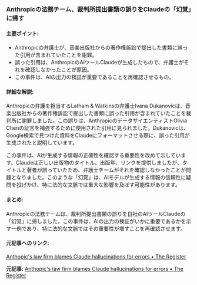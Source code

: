 ### Anthropicの法務チーム、裁判所提出書類の誤りをClaudeの「幻覚」に帰す

#### 主要ポイント:
- Anthropicの弁護士が、音楽出版社からの著作権訴訟で提出した書類に誤った引用が含まれていたことを謝罪。
- 誤った引用は、AnthropicのAIツールClaudeが生成したもので、弁護士がそれを確認しなかったことが原因。
- この事件は、AIの出力の検証が重要であることを再確認させるもの。

#### 詳細な解説:
Anthropicの弁護を担当するLatham & Watkinsの弁護士Ivana Dukanovicは、音楽出版社からの著作権訴訟で提出した書類に誤った引用が含まれていたことを裁判所に謝罪しました。この誤りは、AnthropicのデータサイエンティストOlivia Chenの証言を補強するために使用された引用に見られました。Dukanovicは、Google検索で見つけた資料をClaudeにフォーマットさせる際に、誤った引用が生成されたと説明しています。

この事件は、AIが生成する情報の正確性を確認する重要性を改めて示しています。Claudeは正しい出版物のタイトル、出版年、リンクを提供しましたが、タイトルと著者が誤っていたため、弁護士チームがそれを確認しなかったことが問題となりました。このような「幻覚」は、AIモデルが生成する情報の信頼性に疑問を投げかけ、特に法的な文脈では重大な影響を及ぼす可能性があります。

#### まとめ:
Anthropicの法務チームは、裁判所提出書類の誤りを自社のAIツールClaudeの「幻覚」に帰しました。この事件は、AIの出力の検証がいかに重要であるかを示す一例であり、特に法的な文脈ではその重要性が増すことを再確認させます。

#### 元記事へのリンク:
[Anthopic's law firm blames Claude hallucinations for errors • The Register](https://www.theregister.com/2025/05/15/anthropic_claude_hallucinations/)

**元記事:** [Anthopic's law firm blames Claude hallucinations for errors • The Register](https://www.theregister.com/2025/05/15/anthopics_law_firm_blames_claude_hallucinations/)